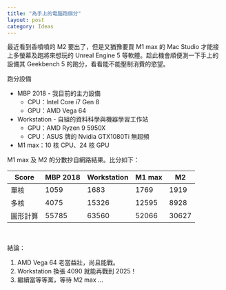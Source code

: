 ```yaml
---
title: "為手上的電腦跑個分"
layout: post
category: Ideas
---
```


最近看到香噴噴的 M2 要出了，但是又猶豫要買 M1 max 的 Mac Studio 才能接上多螢幕及跑將來想玩的 Unreal Engine 5 等軟體。趁此機會順便測一下手上的設備其 Geekbench 5 的跑分，看看能不能壓制消費的慾望。

跑分設備

- MBP 2018 - 我目前的主力設備
  - CPU：Intel Core i7 Gen 8
  - GPU：AMD Vega 64
- Workstation - 自組的資料科學與機器學習工作站
  - GPU：AMD Ryzen 9 5950X
  - CPU：ASUS 牌的 Nvidia GTX1080Ti 無超頻
- M1 max：10 核 CPU、24 核 GPU

M1 max 及 M2 的分數抄自網路結果。比分如下：

| Score    | MBP 2018 | Workstation | M1 max | M2    |
| -------- | -------- | ----------- | ------ | ----- |
| 單核     | 1059     | 1683        | 1769   | 1919  |
| 多核     | 4075     | 15326       | 12595  | 8928  |
| 圖形計算 | 55785    | 63560       | 52066  | 30627 |

<br>

結論：
1. AMD Vega 64 老當益壯，尚且能戰。
2. Workstation 換張 4090 就能再戰到 2025！
3. 繼續當等等黨，等待 M2 max ...